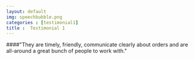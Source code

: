 ```yaml
---
layout: default
img: speechbubble.png
categories : [testimonial1]
title :  Testimonial 1
---
```


####"They are timely, friendly, communicate clearly about orders and are all-around a great bunch of people to work with."
